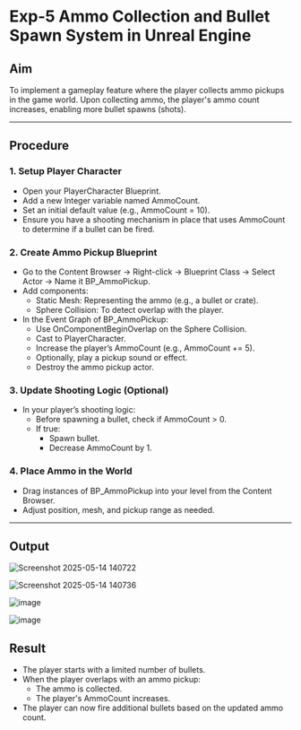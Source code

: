 # Exp-5  Ammo Collection and Bullet Spawn System in Unreal Engine

##  Aim
To implement a gameplay feature where the player collects ammo pickups in the game world. Upon collecting ammo, the player's ammo count increases, enabling more bullet spawns (shots).

---

##  Procedure

### 1. Setup Player Character

- Open your PlayerCharacter Blueprint.
- Add a new Integer variable named AmmoCount.
- Set an initial default value (e.g., AmmoCount = 10).
- Ensure you have a shooting mechanism in place that uses AmmoCount to determine if a bullet can be fired.

### 2. Create Ammo Pickup Blueprint

- Go to the Content Browser → Right-click → Blueprint Class → Select Actor → Name it BP_AmmoPickup.
- Add components:
  - Static Mesh: Representing the ammo (e.g., a bullet or crate).
  - Sphere Collision: To detect overlap with the player.
- In the Event Graph of BP_AmmoPickup:
  - Use OnComponentBeginOverlap on the Sphere Collision.
  - Cast to PlayerCharacter.
  - Increase the player’s AmmoCount (e.g., AmmoCount += 5).
  - Optionally, play a pickup sound or effect.
  - Destroy the ammo pickup actor.

### 3. Update Shooting Logic (Optional)

- In your player’s shooting logic:
  - Before spawning a bullet, check if AmmoCount > 0.
  - If true:
    - Spawn bullet.
    - Decrease AmmoCount by 1.

### 4. Place Ammo in the World

- Drag instances of BP_AmmoPickup into your level from the Content Browser.
- Adjust position, mesh, and pickup range as needed.

---

## Output

![Screenshot 2025-05-14 140722](https://github.com/user-attachments/assets/ad7eefea-575c-44ae-9eca-6e9a623a8ef4)

![Screenshot 2025-05-14 140736](https://github.com/user-attachments/assets/e82640a3-06c3-48e0-9abd-11a2e60640ba)


![image](https://github.com/user-attachments/assets/ca2adaf2-d5b2-42fc-a40e-a81d6d69d965)

![image](https://github.com/user-attachments/assets/e28cfc27-f127-40cf-94ba-e95d5fa1901f)


##  Result

- The player starts with a limited number of bullets.
- When the player overlaps with an ammo pickup:
  - The ammo is collected.
  - The player's AmmoCount increases.
- The player can now fire additional bullets based on the updated ammo count.
